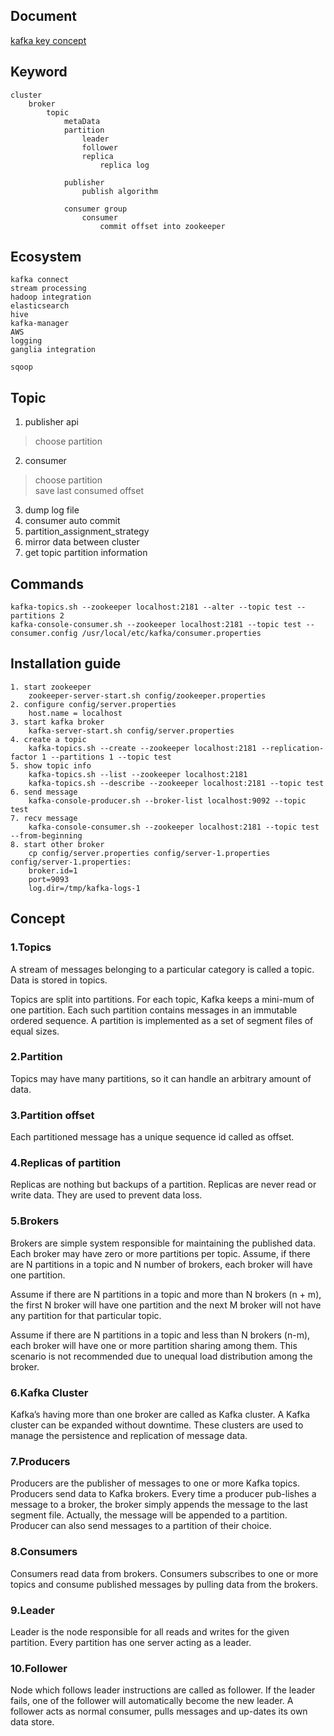 ## Document
[kafka key concept](http://www.javali.org/bigdata/kafka-key-concepts-docs-html.html )

## Keyword
```
cluster
    broker
        topic
            metaData
            partition
                leader
                follower
                replica
                    replica log

            publisher
                publish algorithm

            consumer group
                consumer
                    commit offset into zookeeper

```
 
## Ecosystem
```
kafka connect  
stream processing  
hadoop integration  
elasticsearch  
hive  
kafka-manager  
AWS  
logging  
ganglia integration  
  
sqoop
```
  
## Topic  

1. publisher api
>    choose partition

2. consumer
>   choose partition  
>   save last consumed offset

3. dump log file
4. consumer auto commit  
5. partition_assignment_strategy  
6. mirror data between cluster  
7. get topic partition information  

## Commands
```
kafka-topics.sh --zookeeper localhost:2181 --alter --topic test --partitions 2
kafka-console-consumer.sh --zookeeper localhost:2181 --topic test --consumer.config /usr/local/etc/kafka/consumer.properties
```

## Installation guide 
```
1. start zookeeper
    zookeeper-server-start.sh config/zookeeper.properties
2. configure config/server.properties
    host.name = localhost
3. start kafka broker
    kafka-server-start.sh config/server.properties
4. create a topic
    kafka-topics.sh --create --zookeeper localhost:2181 --replication-factor 1 --partitions 1 --topic test
5. show topic info
    kafka-topics.sh --list --zookeeper localhost:2181
    kafka-topics.sh --describe --zookeeper localhost:2181 --topic test
6. send message
    kafka-console-producer.sh --broker-list localhost:9092 --topic test   
7. recv message
    kafka-console-consumer.sh --zookeeper localhost:2181 --topic test --from-beginning
8. start other broker
    cp config/server.properties config/server-1.properties
config/server-1.properties:
    broker.id=1
    port=9093
    log.dir=/tmp/kafka-logs-1

```
## Concept
### 1.Topics

A stream of messages belonging to a particular category is called a topic. Data is stored in topics.

Topics are split into partitions. For each topic, Kafka keeps a mini-mum of one partition. Each such partition contains messages in an immutable ordered sequence. A partition is implemented as a set of segment files of equal sizes.

### 2.Partition

Topics may have many partitions, so it can handle an arbitrary amount of data.

### 3.Partition offset

Each partitioned message has a unique sequence id called as offset.

### 4.Replicas of partition

Replicas are nothing but backups of a partition. Replicas are never read or write data. They are used to prevent data loss.

### 5.Brokers

Brokers are simple system responsible for maintaining the published data. Each broker may have zero or more partitions per topic. Assume, if there are N partitions in a topic and N number of brokers, each broker will have one partition.

Assume if there are N partitions in a topic and more than N brokers (n + m), the first N broker will have one partition and the next M broker will not have any partition for that particular topic.

Assume if there are N partitions in a topic and less than N brokers (n-m), each broker will have one or more partition sharing among them. This scenario is not recommended due to unequal load distribution among the broker.

### 6.Kafka Cluster

Kafka’s having more than one broker are called as Kafka cluster. A Kafka cluster can be expanded without downtime. These clusters are used to manage the persistence and replication of message data.

### 7.Producers

Producers are the publisher of messages to one or more Kafka topics. Producers send data to Kafka brokers. Every time a producer pub-lishes a message to a broker, the broker simply appends the message to the last segment file. Actually, the message will be appended to a partition. Producer can also send messages to a partition of their choice.

### 8.Consumers

Consumers read data from brokers. Consumers subscribes to one or more topics and consume published messages by pulling data from the brokers.

### 9.Leader

Leader is the node responsible for all reads and writes for the given partition. Every partition has one server acting as a leader.

### 10.Follower

Node which follows leader instructions are called as follower. If the leader fails, one of the follower will automatically become the new leader. A follower acts as normal consumer, pulls messages and up-dates its own data store.
